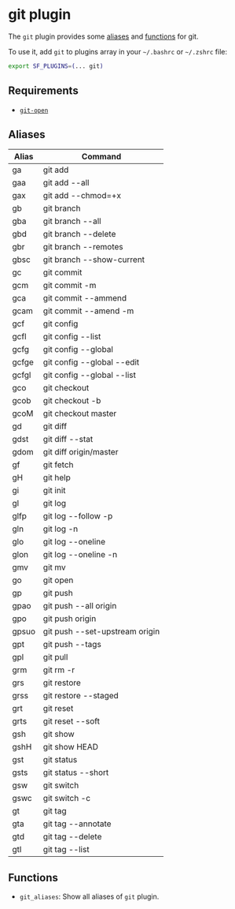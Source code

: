 # git plugin

The `git` plugin provides some [aliases](#aliases) and [functions](#functions) for git.

To use it, add `git` to plugins array in your `~/.bashrc` or `~/.zshrc` file:

```sh
export SF_PLUGINS=(... git)
```

## Requirements

- [`git-open`](https://github.com/paulirish/git-open#installation)

## Aliases

| Alias | Command                        |
| ----- | ------------------------------ |
| ga    | git add                        |
| gaa   | git add --all                  |
| gax   | git add --chmod=+x             |
| gb    | git branch                     |
| gba   | git branch --all               |
| gbd   | git branch --delete            |
| gbr   | git branch --remotes           |
| gbsc  | git branch --show-current      |
| gc    | git commit                     |
| gcm   | git commit -m                  |
| gca   | git commit --ammend            |
| gcam  | git commit --amend -m          |
| gcf   | git config                     |
| gcfl  | git config --list              |
| gcfg  | git config --global            |
| gcfge | git config --global --edit     |
| gcfgl | git config --global --list     |
| gco   | git checkout                   |
| gcob  | git checkout -b                |
| gcoM  | git checkout master            |
| gd    | git diff                       |
| gdst  | git diff --stat                |
| gdom  | git diff origin/master         |
| gf    | git fetch                      |
| gH    | git help                       |
| gi    | git init                       |
| gl    | git log                        |
| glfp  | git log --follow -p            |
| gln   | git log -n                     |
| glo   | git log --oneline              |
| glon  | git log --oneline -n           |
| gmv   | git mv                         |
| go    | git open                       |
| gp    | git push                       |
| gpao  | git push --all origin          |
| gpo   | git push origin                |
| gpsuo | git push --set-upstream origin |
| gpt   | git push --tags                |
| gpl   | git pull                       |
| grm   | git rm -r                      |
| grs   | git restore                    |
| grss  | git restore --staged           |
| grt   | git reset                      |
| grts  | git reset --soft               |
| gsh   | git show                       |
| gshH  | git show HEAD                  |
| gst   | git status                     |
| gsts  | git status --short             |
| gsw   | git switch                     |
| gswc  | git switch -c                  |
| gt    | git tag                        |
| gta   | git tag --annotate             |
| gtd   | git tag --delete               |
| gtl   | git tag --list                 |

## Functions

- `git_aliases`: Show all aliases of `git` plugin.
